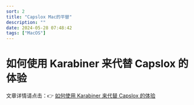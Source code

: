 ```yaml
---
sort: 2
title: "Capslox Mac的平替"
description: ""
date: 2024-05-28 07:48:42
tags: ["MacOS"]
---
```


# 如何使用 Karabiner 来代替 Capslox 的体验

文章详情请点击：👉 [如何使用 Karabiner 来代替 Capslox 的体验](../../blog/2022/capslox-karabiner)